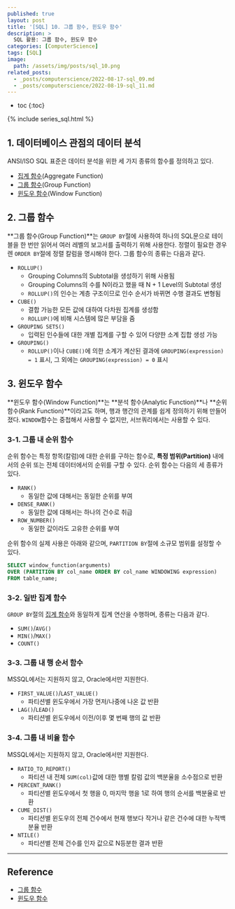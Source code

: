 ```yaml
---
published: true
layout: post
title: '[SQL] 10. 그룹 함수, 윈도우 함수'
description: >
  SQL 활용: 그룹 함수, 윈도우 함수
categories: [ComputerScience]
tags: [SQL]
image:
  path: /assets/img/posts/sql_10.png
related_posts:
  - _posts/computerscience/2022-08-17-sql_09.md
  - _posts/computerscience/2022-08-19-sql_11.md
---
```

* toc
{:toc}

{% include series_sql.html %}

## 1. 데이터베이스 관점의 데이터 분석

ANSI/ISO SQL 표준은 데이터 분석을 위한 세 가지 종류의 함수를 정의하고 있다.  

- [집계 함수](/computerscience/sql_06/#3-1-집계-함수)(Aggregate Function)
- [그룹 함수](#2-그룹-함수)(Group Function)
- [윈도우 함수](#3-윈도우-함수)(Window Function)

## 2. 그룹 함수

**그룹 함수(Group Function)**는 `GROUP BY`절에 사용하여 하나의 SQL문으로 테이블을 한 번만 읽어서 여러 레벨의 보고서를 출력하기 위해 사용한다. 정렬이 필요한 경우렌 `ORDER BY`절에 정렬 칼럼을 명시해야 한다. 그룹 함수의 종류는 다음과 같다.  

- `ROLLUP()`
  - Grouping Columns의 Subtotal을 생성하기 위해 사용됨
  - Grouping Columns의 수를 N이라고 했을 때 N + 1 Level의 Subtotal 생성
  - `ROLLUP()`의 인수는 계층 구조이므로 인수 순서가 바뀌면 수행 결과도 변형됨
- `CUBE()`
  - 결합 가능한 모든 값에 대하여 다차원 집계를 생성함
  - `ROLLUP()`에 비해 시스템에 많은 부담을 줌
- `GROUPING SETS()`
  - 입력된 인수들에 대한 개별 집계를 구할 수 있어 다양한 소계 집합 생성 가능
- `GROUPING()`
  - `ROLLUP()`이나 `CUBE()`에 의한 소계가 계산된 결과에 `GROUPING(expression) = 1` 표시, 그 외에는 `GROUPING(expression) = 0` 표시

## 3. 윈도우 함수

**윈도우 함수(Window Function)**는 **분석 함수(Analytic Function)**나 **순위 함수(Rank Function)**이라고도 하며, 행과 행간의 관계를 쉽게 정의하기 위해 만들어졌다. `WINDOW`함수는 중첩해서 사용할 수 없지만, 서브쿼리에서는 사용할 수 있다.  

### 3-1. 그룹 내 순위 함수

순위 함수는 특정 항목(칼럼)에 대한 순위를 구하는 함수로, **특정 범위(Partition)** 내에서의 순위 또는 전체 데이터에서의 순위를 구할 수 있다. 순위 함수는 다음의 세 종류가 있다.  

- `RANK()`
  - 동일한 값에 대해서는 동일한 순위를 부여
- `DENSE_RANK()`
  - 동일한 값에 대해서는 하나의 건수로 취급
- `ROW_NUMBER()`
  - 동일한 값이라도 고유한 순위를 부여

순위 함수의 실제 사용은 아래와 같으며, `PARTITION BY`절에 소규모 범위를 설정할 수 있다.  

```sql
SELECT window_function(arguments)
OVER (PARTITION BY col_name ORDER BY col_name WINDOWING expression)
FROM table_name;
```

### 3-2. 일반 집계 함수

`GROUP BY`절의 [집계 함수](/computerscience/sql_06/#3-1-집계-함수)와 동일하게 집계 연산을 수행하며, 종류는 다음과 같다.  

- `SUM()`/`AVG()`
- `MIN()`/`MAX()`
- `COUNT()`

### 3-3. 그룹 내 행 순서 함수

MSSQL에서는 지원하지 않고, Oracle에서만 지원한다.  

- `FIRST_VALUE()`/`LAST_VALUE()`
  - 파티션별 윈도우에서 가장 먼저/나중에 나온 값 반환
- `LAG()`/`LEAD()`
  - 파티션별 윈도우에서 이전/이후 몇 번째 행의 값 반환

### 3-4. 그룹 내 비율 함수

MSSQL에서는 지원하지 않고, Oracle에서만 지원한다.  

- `RATIO_TO_REPORT()`
  - 파티션 내 전체 `SUM(col)`값에 대한 행별 칼럼 값의 백분율을 소수점으로 반환
- `PERCENT_RANK()`
  - 파티션별 윈도우에서 첫 행을 0, 마지막 행을 1로 하여 행의 순서를 백분율로 반환
- `CUME_DIST()`
  - 파티션별 윈도우의 전체 건수에서 현재 행보다 작거나 같은 건수에 대한 누적백분율 반환
- `NTILE()`
  - 파티션별 전체 건수를 인자 값으로 N등분한 결과 반환

---
## Reference
- [그룹 함수](https://dataonair.or.kr/db-tech-reference/d-guide/sql/?pageid=3&mod=document&uid=350)
- [윈도우 함수](https://dataonair.or.kr/db-tech-reference/d-guide/sql/?pageid=3&mod=document&uid=351)